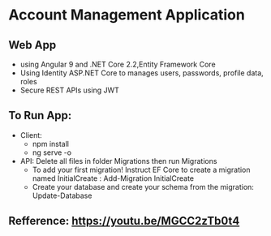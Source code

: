# Account Management Application
## Web App 
- using Angular 9 and .NET Core 2.2,Entity Framework Core
- Using Identity ASP.NET Core to manages users, passwords, profile data, roles
- Secure REST APIs using JWT
## To Run App:
- Client: 
	+ npm install
    + ng serve -o
- API: Delete all files in folder Migrations then run Migrations
    + To add your first migration! Instruct EF Core to create a migration named InitialCreate : 
		Add-Migration InitialCreate
    + Create your database and create your schema from the migration:  
		Update-Database
## Refference: https://youtu.be/MGCC2zTb0t4
